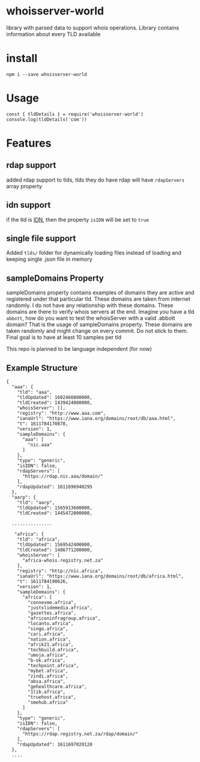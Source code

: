 # whoisserver-world
library with parsed data to support whois operations. Library contains information about every TLD available


# install
```
npm i --save whoisserver-world
```

# Usage
```
const { tldDetails } = require('whoisserver-world')
console.log(tldDetails('com'))
```

# Features

## rdap support
added rdap support to tlds, tlds they do have rdap will have `rdapServers` array property

## idn support
if the tld is [IDN](https://en.wikipedia.org/wiki/Internationalized_domain_name), then the property `isIDN` will be set to `true`

## single file support
Added `tlds/` folder for dynamically loading files instead of loading and keeping single .json file in memory

## sampleDomains Property 
sampleDomains property contains examples of domains they are active and registered under that particular tld. These domains are taken from internet randomly. I do not have any relationship with these domains. These domains are there to verify whois servers at the end. Imagine you have a tld `abbott`, how do you want to test the whoisServer with a valid .abbott domain? That is the usage of sampleDomains property. These domains are taken randomly and might change on every commit. Do not stick to them. Final goal is to have at least 10 samples per tld

This repo is planned to be language independent (for now)

## Example Structure
```
{
  "aaa": {
    "tld": "aaa",
    "tldUpdated": 1602460800000,
    "tldCreated": 1439424000000,
    "whoisServer": [],
    "registry": "http://www.aaa.com",
    "ianaUrl": "https://www.iana.org/domains/root/db/aaa.html",
    "t": 1611784170878,
    "version": 1,
    "sampleDomains": {
      "aaa": [
        "nic.aaa"
      ]
    },
    "type": "generic",
    "isIDN": false,
    "rdapServers": [
      "https://rdap.nic.aaa/domain/"
    ],
    "rdapUpdated": 1611696940295
  },
  "aarp": {
    "tld": "aarp",
    "tldUpdated": 1565913600000,
    "tldCreated": 1445472000000,
  
  ...............

   "africa": {
    "tld": "africa",
    "tldUpdated": 1569542400000,
    "tldCreated": 1486771200000,
    "whoisServer": [
      "africa-whois.registry.net.za"
    ],
    "registry": "http://nic.africa",
    "ianaUrl": "https://www.iana.org/domains/root/db/africa.html",
    "t": 1611784190626,
    "version": 1,
    "sampleDomains": {
      "africa": [
        "connexme.africa",
        "justslidemedia.africa",
        "gazettes.africa",
        "africoninfragroup.africa",
        "locanto.africa",
        "singo.africa",
        "cari.africa",
        "nation.africa",
        "afrik21.africa",
        "techbuild.africa",
        "umoja.africa",
        "b-ok.africa",
        "techpoint.africa",
        "mybet.africa",
        "zindi.africa",
        "absa.africa",
        "gehealthcare.africa",
        "1lib.africa",
        "truehost.africa",
        "smehub.africa"
      ]
    },
    "type": "generic",
    "isIDN": false,
    "rdapServers": [
      "https://rdap.registry.net.za/rdap/domain/"
    ],
    "rdapUpdated": 1611697020120
  },
  ....
```